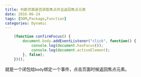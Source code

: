 ```yaml
---
title: 判断页面是否获取焦点并且返回焦点元素
date: 2016-06-24
tags: [DOM,Package,Function]
categories: Dynamic
---
```


```javascript
    (function confirmFocus() {
        document.body.addEventListener("click", function() {
            console.log(document.hasFocus());
            console.log(document.activeElement);
        }, false);
    })();
```

就是一个闭包给`body`绑定一个事件，点击页面时候返回焦点元素。